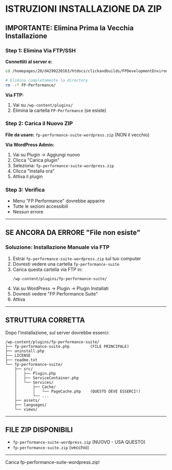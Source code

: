 # ISTRUZIONI INSTALLAZIONE DA ZIP

## IMPORTANTE: Elimina Prima la Vecchia Installazione

### Step 1: Elimina Via FTP/SSH

**Connettiti al server e:**

```bash
cd /homepages/20/d4299220163/htdocs/clickandbuilds/FPDevelopmentEnvironment/wp-content/plugins/

# Elimina completamente la directory
rm -rf FP-Performance/
```

**Via FTP:**
1. Vai su `/wp-content/plugins/`
2. Elimina la cartella `FP-Performance` (se esiste)

### Step 2: Carica il Nuovo ZIP

**File da usare:** `fp-performance-suite-wordpress.zip` (NON il vecchio)

**Via WordPress Admin:**
1. Vai su Plugin -> Aggiungi nuovo
2. Clicca "Carica plugin"
3. Seleziona: `fp-performance-suite-wordpress.zip`
4. Clicca "Installa ora"
5. Attiva il plugin

### Step 3: Verifica

- Menu "FP Performance" dovrebbe apparire
- Tutte le sezioni accessibili
- Nessun errore

---

## SE ANCORA DA ERRORE "File non esiste"

### Soluzione: Installazione Manuale via FTP

1. Estrai `fp-performance-suite-wordpress.zip` sul tuo computer
2. Dovresti vedere una cartella `fp-performance-suite`
3. Carica questa cartella via FTP in:
   ```
   /wp-content/plugins/fp-performance-suite/
   ```
4. Vai su WordPress -> Plugin -> Plugin Installati
5. Dovresti vedere "FP Performance Suite"
6. Attiva

---

## STRUTTURA CORRETTA

Dopo l'installazione, sul server dovrebbe esserci:

```
/wp-content/plugins/fp-performance-suite/
├── fp-performance-suite.php         (FILE PRINCIPALE)
├── uninstall.php
├── LICENSE
├── readme.txt
└── fp-performance-suite/
    ├── src/
    │   ├── Plugin.php
    │   ├── ServiceContainer.php
    │   └── Services/
    │       ├── Cache/
    │       │   └── PageCache.php    (QUESTO DEVE ESSERCI!)
    │       └── ...
    ├── assets/
    ├── languages/
    └── views/
```

---

## FILE ZIP DISPONIBILI

- `fp-performance-suite-wordpress.zip` (NUOVO - USA QUESTO)
- `fp-performance-suite.zip` (vecchio)

---

Carica fp-performance-suite-wordpress.zip!

